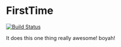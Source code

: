 # FirstTime

[![Build Status](https://secure.travis-ci.org/petarbojinov/FirstTime.png?branch=master)](http://travis-ci.org/petarbojinov/FirstTime)

It does this one thing really awesome! boyah!

